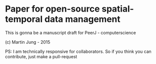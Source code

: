 # Paper for open-source spatial-temporal data management

This is gonna be a manuscript draft for PeerJ - computerscience

(c) Martin Jung - 2015


PS:
I am technically responsive for collaborators. 
So if you think you can contribute, just make a pull-request